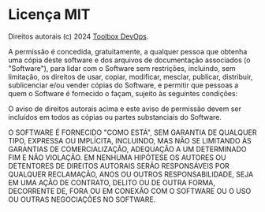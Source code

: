 # Licença MIT

Direitos autorais (c) 2024 [Toolbox DevOps](https://www.toolboxdevops.cloud/).

A permissão é concedida, gratuitamente, a qualquer pessoa que obtenha uma cópia deste software e dos arquivos de documentação associados (o "Software"), para lidar com o Software sem restrições, incluindo, sem limitação, os direitos de usar, copiar, modificar, mesclar, publicar, distribuir, sublicenciar e/ou vender
cópias do Software, e permitir que pessoas a quem o Software é fornecido o façam, sujeito às seguintes condições:

O aviso de direitos autorais acima e este aviso de permissão devem ser incluídos em todos as cópias ou partes substanciais do Software.

O SOFTWARE É FORNECIDO "COMO ESTÁ", SEM GARANTIA DE QUALQUER TIPO, EXPRESSA OU IMPLÍCITA, INCLUINDO, MAS NÃO SE LIMITANDO ÀS GARANTIAS DE COMERCIALIZAÇÃO, ADEQUAÇÃO A UM DETERMINADO FIM E NÃO VIOLAÇÃO. EM NENHUMA HIPÓTESE OS AUTORES OU DETENTORES DE DIREITOS AUTORAIS SERÃO RESPONSÁVEIS POR QUALQUER RECLAMAÇÃO,  ANOS OU OUTROS RESPONSABILIDADE, SEJA EM UMA AÇÃO DE CONTRATO, DELITO OU DE OUTRA FORMA, DECORRENTE DE, FORA OU EM CONEXÃO COM O SOFTWARE OU O USO OU OUTRAS NEGOCIAÇÕES NO SOFTWARE.